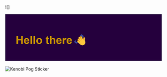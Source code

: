 
![]<p align="right">
  <img src="https://raw.githubusercontent.com/Agrohrushka/Agrohrushka/ea3d124d9a52921949663b1e25273ac2c3240e3b/header.png" alt="Kenobi Pog Sticker">
</p>

![Kenobi Pog Sticker](https://media.tenor.com/3zYTjSu1N9AAAAAi/kenobi-pog.gif)




